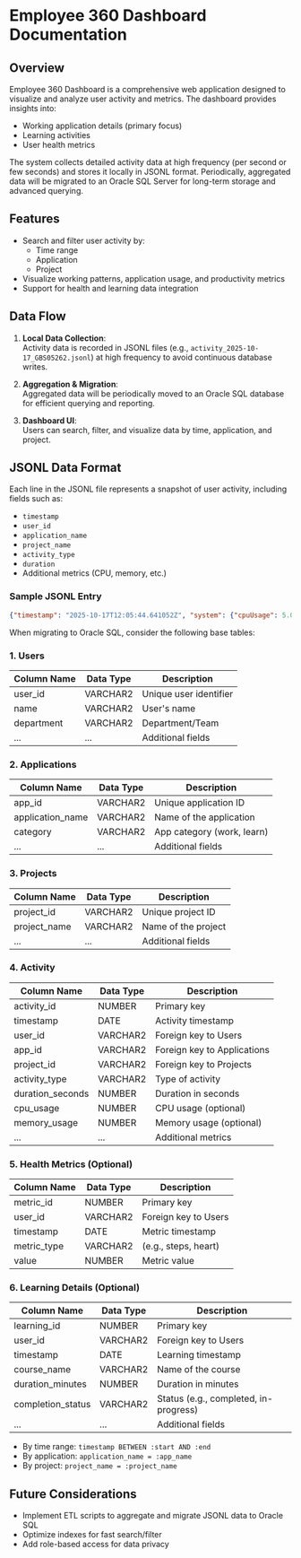 # Employee 360 Dashboard Documentation

## Overview

Employee 360 Dashboard is a comprehensive web application designed to visualize and analyze user activity and metrics. The dashboard provides insights into:

- Working application details (primary focus)
- Learning activities
- User health metrics

The system collects detailed activity data at high frequency (per second or few seconds) and stores it locally in JSONL format. Periodically, aggregated data will be migrated to an Oracle SQL Server for long-term storage and advanced querying.

## Features

- Search and filter user activity by:
  - Time range
  - Application
  - Project
- Visualize working patterns, application usage, and productivity metrics
- Support for health and learning data integration

## Data Flow

1. **Local Data Collection**:  
   Activity data is recorded in JSONL files (e.g., `activity_2025-10-17_GBS05262.jsonl`) at high frequency to avoid continuous database writes.

2. **Aggregation & Migration**:  
   Aggregated data will be periodically moved to an Oracle SQL database for efficient querying and reporting.

3. **Dashboard UI**:  
   Users can search, filter, and visualize data by time, application, and project.

## JSONL Data Format

Each line in the JSONL file represents a snapshot of user activity, including fields such as:

- `timestamp`
- `user_id`
- `application_name`
- `project_name`
- `activity_type`
- `duration`
- Additional metrics (CPU, memory, etc.)

### Sample JSONL Entry

```json
{"timestamp": "2025-10-17T12:05:44.641052Z", "system": {"cpuUsage": 5.0, "memoryUsageMB": 25831.0, "batteryPercent": 56, "isCharging": true, "uptimeSec": 350539.0, "idleTimeSec": 0.0, "isIdle": false, "aggregates": {"overallMonitoringHours": 0.14, "productiveHours": 0.03, "communicationHours": 0.0, "idleHours": 0.0, "avgCPU": 6.6}}, "apps": [{"name": "ms-teams.exe", "title": "Microsoft Teams", "category": "Communication", "isFocused": false, "runningTimeSec": 480, "focusDurationSec": 0, "cpuUsage": 0, "memoryUsageMB": 692.8, "aggregates": {"totalRunHours": 0.13, "totalFocusHours": 0.0}, "hourlyStats": [{"hour": "11:00", "focusSeconds": 0, "runSeconds": 180}, {"hour": "12:00", "focusSeconds": 0, "runSeconds": 300}], "windowTitles": [], "focusSwitches": []}, {"name": "chrome.exe", "title": "Google Chrome", "category": "Browsers", "isFocused": false, "runningTimeSec": 480, "focusDurationSec": 0, "cpuUsage": 0, "memoryUsageMB": 1111.6, "aggregates": {"totalRunHours": 0.13, "totalFocusHours": 0.0}, "hourlyStats": [{"hour": "11:00", "focusSeconds": 0, "runSeconds": 180}, {"hour": "12:00", "focusSeconds": 0, "runSeconds": 300}], "windowTitles": [], "focusSwitches": []}, {"name": "msedge.exe", "title": "Microsoft Edge", "category": "Browsers", "isFocused": false, "runningTimeSec": 480, "focusDurationSec": 300, "cpuUsage": 0, "memoryUsageMB": 972.4, "aggregates": {"totalRunHours": 0.13, "totalFocusHours": 0.08}, "hourlyStats": [{"hour": "11:00", "focusSeconds": 120, "runSeconds": 180}, {"hour": "12:00", "focusSeconds": 180, "runSeconds": 300}], "windowTitles": ["Employee360 and 2 more pages - Work - Microsoft\u200b Edge", "Employee360 and 2 more pages - Work - Microsoft\u200b Edge", "Employee360 and 2 more pages - Work - Microsoft\u200b Edge", "Employee360 and 2 more pages - Work - Microsoft\u200b Edge", "Employee360 and 2 more pages - Work - Microsoft\u200b Edge"], "focusSwitches": [{"from": "2025-10-17T11:58:25.680417", "to": "2025-10-17T12:04:34.385204", "window_title": "Employee360 and 2 more pages - Work - Microsoft\u200b Edge"}]}, {"name": "mtputty.exe", "title": "Mtputty", "category": "Productive", "isFocused": false, "runningTimeSec": 480, "focusDurationSec": 0, "cpuUsage": 0, "memoryUsageMB": 19.9, "aggregates": {"totalRunHours": 0.13, "totalFocusHours": 0.0}, "hourlyStats": [{"hour": "11:00", "focusSeconds": 0, "runSeconds": 180}, {"hour": "12:00", "focusSeconds": 0, "runSeconds": 300}], "windowTitles": [], "focusSwitches": []}, {"name": "Code.exe", "title": "Visual Studio Code", "category": "Productive", "isFocused": false, "runningTimeSec": 480, "focusDurationSec": 0, "cpuUsage": 0, "memoryUsageMB": 3398.4, "aggregates": {"totalRunHours": 0.13, "totalFocusHours": 0.0}, "hourlyStats": [{"hour": "11:00", "focusSeconds": 0, "runSeconds": 180}, {"hour": "12:00", "focusSeconds": 0, "runSeconds": 300}], "windowTitles": [], "focusSwitches": []}, {"name": "explorer.exe", "title": "Explorer", "category": "Uncategorized", "isFocused": false, "runningTimeSec": 480, "focusDurationSec": 0, "cpuUsage": 0, "memoryUsageMB": 1003.4, "aggregates": {"totalRunHours": 0.13, "totalFocusHours": 0.0}, "hourlyStats": [{"hour": "11:00", "focusSeconds": 0, "runSeconds": 180}, {"hour": "12:00", "focusSeconds": 0, "runSeconds": 300}], "windowTitles": [], "focusSwitches": []}, {"name": "idea64.exe", "title": "Idea64", "category": "Productive", "isFocused": false, "runningTimeSec": 480, "focusDurationSec": 0, "cpuUsage": 0, "memoryUsageMB": 3647.1, "aggregates": {"totalRunHours": 0.13, "totalFocusHours": 0.0}, "hourlyStats": [{"hour": "11:00", "focusSeconds": 0, "runSeconds": 180}, {"hour": "12:00", "focusSeconds": 0, "runSeconds": 300}], "windowTitles": [], "focusSwitches": []}, {"name": "WebViewHost.exe", "title": "Webviewhost", "category": "Uncategorized", "isFocused": false, "runningTimeSec": 480, "focusDurationSec": 0, "cpuUsage": 0, "memoryUsageMB": 97.3, "aggregates": {"totalRunHours": 0.13, "totalFocusHours": 0.0}, "hourlyStats": [{"hour": "11:00", "focusSeconds": 0, "runSeconds": 180}, {"hour": "12:00", "focusSeconds": 0, "runSeconds": 300}], "windowTitles": [], "focusSwitches": []}, {"name": "OUTLOOK.EXE", "title": "Microsoft Outlook", "category": "Communication", "isFocused": false, "runningTimeSec": 480, "focusDurationSec": 0, "cpuUsage": 0, "memoryUsageMB": 456.0, "aggregates": {"totalRunHours": 0.13, "totalFocusHours": 0.0}, "hourlyStats": [{"hour": "11:00", "focusSeconds": 0, "runSeconds": 180}, {"hour": "12:00", "focusSeconds": 0, "runSeconds": 300}], "windowTitles": [], "focusSwitches": []}, {"name": "Notepad.exe", "title": "Notepad", "category": "Uncategorized", "isFocused": false, "runningTimeSec": 480, "focusDurationSec": 60, "cpuUsage": 0, "memoryUsageMB": 114.0, "aggregates": {"totalRunHours": 0.13, "totalFocusHours": 0.02}, "hourlyStats": [{"hour": "11:00", "focusSeconds": 60, "runSeconds": 180}, {"hour": "12:00", "focusSeconds": 0, "runSeconds": 300}], "windowTitles": ["*tail -f serverdBH.out |grep 'it.sel - Notepad"], "focusSwitches": [{"from": "2025-10-17T11:57:10.935709", "to": "2025-10-17T11:58:25.680417", "window_title": "*tail -f serverdBH.out |grep 'it.sel - Notepad"}]}, {"name": "SystemSettings.exe", "title": "Systemsettings", "category": "Uncategorized", "isFocused": false, "runningTimeSec": 480, "focusDurationSec": 0, "cpuUsage": 0, "memoryUsageMB": 3.4, "aggregates": {"totalRunHours": 0.13, "totalFocusHours": 0.0}, "hourlyStats": [{"hour": "11:00", "focusSeconds": 0, "runSeconds": 180}, {"hour": "12:00", "focusSeconds": 0, "runSeconds": 300}], "windowTitles": [], "focusSwitches": []}, {"name": "Bruno.exe", "title": "Bruno", "category": "Productive", "isFocused": true, "runningTimeSec": 480, "focusDurationSec": 120, "cpuUsage": 0, "memoryUsageMB": 430.6, "aggregates": {"totalRunHours": 0.13, "totalFocusHours": 0.03}, "hourlyStats": [{"hour": "11:00", "focusSeconds": 0, "runSeconds": 180}, {"hour": "12:00", "focusSeconds": 120, "runSeconds": 300}], "windowTitles": ["Bruno", "Bruno"], "focusSwitches": []}, {"name": "sqldeveloper64W.exe", "title": "Sqldeveloper64w", "category": "Productive", "isFocused": false, "runningTimeSec": 480, "focusDurationSec": 0, "cpuUsage": 0, "memoryUsageMB": 97.6, "aggregates": {"totalRunHours": 0.13, "totalFocusHours": 0.0}, "hourlyStats": [{"hour": "11:00", "focusSeconds": 0, "runSeconds": 180}, {"hour": "12:00", "focusSeconds": 0, "runSeconds": 300}], "windowTitles": [], "focusSwitches": []}, {"name": "ONENOTE.EXE", "title": "Onenote", "category": "Uncategorized", "isFocused": false, "runningTimeSec": 480, "focusDurationSec": 0, "cpuUsage": 0, "memoryUsageMB": 265.0, "aggregates": {"totalRunHours": 0.13, "totalFocusHours": 0.0}, "hourlyStats": [{"hour": "11:00", "focusSeconds": 0, "runSeconds": 180}, {"hour": "12:00", "focusSeconds": 0, "runSeconds": 300}], "windowTitles": [], "focusSwitches": []}, {"name": "background_apps", "title": "Other Background Apps (75 apps)", "category": "Background", "isFocused": false, "runningTimeSec": 6720, "focusDurationSec": 480, "cpuUsage": 916.9, "memoryUsageMB": 10391.8, "aggregates": {"totalRunHours": 1.87, "totalFocusHours": 0.13}, "hourlyStats": [{"hour": "11:00", "focusSeconds": 180, "runSeconds": 2520}, {"hour": "12:00", "focusSeconds": 300, "runSeconds": 4200}]}], "hourlySummary": [{"hour": "11:00", "productiveFocusSec": 0, "communicationFocusSec": 0, "idleSec": 0}, {"hour": "12:00", "productiveFocusSec": 120, "communicationFocusSec": 0, "idleSec": 0}]}
```

When migrating to Oracle SQL, consider the following base tables:

### 1. Users

| Column Name   | Data Type    | Description           |
|---------------|-------------|-----------------------|
| user_id       | VARCHAR2    | Unique user identifier|
| name          | VARCHAR2    | User's name           |
| department    | VARCHAR2    | Department/Team       |
| ...           | ...         | Additional fields     |

### 2. Applications

| Column Name       | Data Type    | Description                |
|-------------------|-------------|----------------------------|
| app_id            | VARCHAR2     | Unique application ID      |
| application_name  | VARCHAR2     | Name of the application    |
| category          | VARCHAR2     | App category (work, learn) |
| ...               | ...          | Additional fields          |

### 3. Projects

| Column Name   | Data Type    | Description           |
|---------------|-------------|-----------------------|
| project_id    | VARCHAR2    | Unique project ID     |
| project_name  | VARCHAR2    | Name of the project   |
| ...           | ...         | Additional fields     |

### 4. Activity

| Column Name       | Data Type    | Description                        |
|-------------------|-------------|------------------------------------|
| activity_id       | NUMBER       | Primary key                        |
| timestamp         | DATE         | Activity timestamp                 |
| user_id           | VARCHAR2     | Foreign key to Users               |
| app_id            | VARCHAR2     | Foreign key to Applications        |
| project_id        | VARCHAR2     | Foreign key to Projects            |
| activity_type     | VARCHAR2     | Type of activity                   |
| duration_seconds  | NUMBER       | Duration in seconds                |
| cpu_usage         | NUMBER       | CPU usage (optional)               |
| memory_usage      | NUMBER       | Memory usage (optional)            |
| ...               | ...          | Additional metrics                 |

### 5. Health Metrics (Optional)

| Column Name   | Data Type    | Description           |
|---------------|-------------|-----------------------|
| metric_id     | NUMBER       | Primary key           |
| user_id       | VARCHAR2     | Foreign key to Users  |
| timestamp     | DATE         | Metric timestamp      |
| metric_type   | VARCHAR2     | (e.g., steps, heart)  |
| value         | NUMBER       | Metric value          |

### 6. Learning Details (Optional)

| Column Name       | Data Type    | Description                        |
|-------------------|-------------|------------------------------------|
| learning_id       | NUMBER       | Primary key                        |
| user_id           | VARCHAR2     | Foreign key to Users               |
| timestamp         | DATE         | Learning timestamp                 |
| course_name       | VARCHAR2     | Name of the course                 |
| duration_minutes  | NUMBER       | Duration in minutes                |
| completion_status | VARCHAR2     | Status (e.g., completed, in-progress) |
| ...               | ...          | Additional fields                  |

- By time range: `timestamp BETWEEN :start AND :end`
- By application: `application_name = :app_name`
- By project: `project_name = :project_name`

## Future Considerations

- Implement ETL scripts to aggregate and migrate JSONL data to Oracle SQL
- Optimize indexes for fast search/filter
- Add role-based access for data privacy